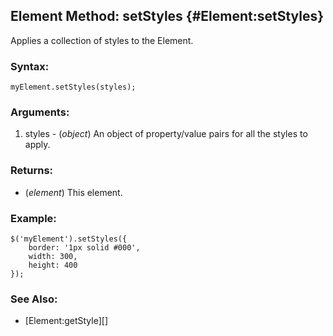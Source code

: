 Element Method: setStyles {#Element:setStyles}
----------------------------------------------

Applies a collection of styles to the Element.

### Syntax:

	myElement.setStyles(styles);

### Arguments:

1. styles - (*object*) An object of property/value pairs for all the styles to apply.

### Returns:

* (*element*) This element.

### Example:

	$('myElement').setStyles({
		border: '1px solid #000',
		width: 300,
		height: 400
	});

### See Also:

- [Element:getStyle][]
